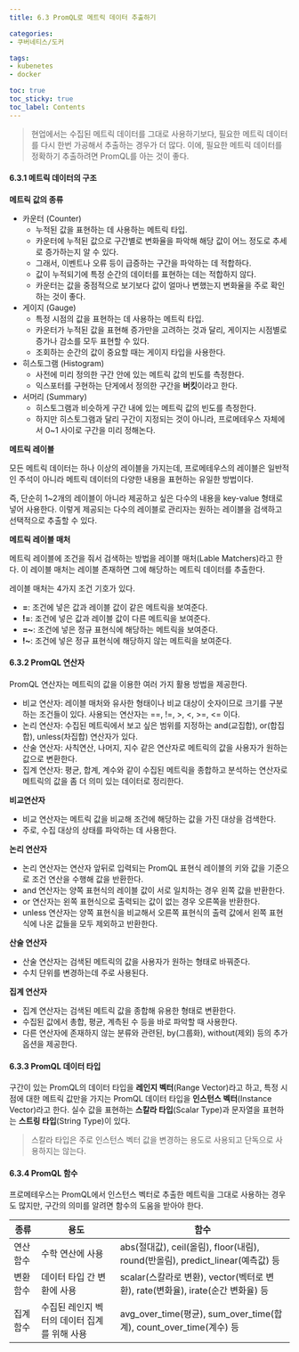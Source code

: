 ```yaml
---
title: 6.3 PromQL로 메트릭 데이터 추출하기

categories:
- 쿠버네티스/도커

tags:
- kubenetes
- docker

toc: true
toc_sticky: true
toc_label: Contents
---
```


> 현업에서는 수집된 메트릭 데이터를 그대로 사용하기보다, 필요한 메트릭 데이터를 다시 한번 가공해서 추출하는 경우가 더 많다. 이에, 필요한 메트릭 데이터를 정확하기 추출하려면 PromQL를 아는 것이 좋다.

#### 6.3.1 메트릭 데이터의 구조

**메트릭 값의 종류**

* 카운터 (Counter)
  * 누적된 값을 표현하는 데 사용하는 메트릭 타입.
  * 카운터에 누적된 값으로 구간별로 변화율을 파악해 해당 값이 어느 정도로 추세로 증가하는지 알 수 있다.
  * 그래서, 이벤트나 오류 등이 급증하는 구간을 파악하는 데 적합하다.
  * 값이 누적되기에 특정 순간의 데이터를 표현하는 데는 적합하지 않다.
  * 카운터는 값을 중점적으로 보기보다 값이 얼마나 변했는지 변화율을 주로 확인하는 것이 좋다.
* 게이지 (Gauge)
  * 특정 시점의 값을 표현하는 데 사용하는 메트릭 타입.
  * 카운터가 누적된 값을 표현해 증가만을 고려하는 것과 달리, 게이지는 시점별로 증가나 감소를 모두 표현할 수 있다.
  * 조회하는 순간의 값이 중요할 때는 게이지 타입을 사용한다.
* 히스토그램 (Histogram)
  * 사전에 미리 정의한 구간 안에 있는 메트릭 값의 빈도를 측정한다.
  * 익스포터를 구현하는 단게에서 정의한 구간을 **버킷**이라고 한다.
* 서머리 (Summary)
  * 히스토그램과 비슷하게 구간 내에 있는 메트릭 값의 빈도를 측정한다.
  * 하지만 히스토그램과 달리 구간이 지정되는 것이 아니라, 프로메테우스 자체에서 0\~1 사이로 구간을 미리 정해논다.

**메트릭 레이블**

모든 메트릭 데이터는 하나 이상의 레이블을 가지는데, 프로메테우스의 레이블은 일반적인 주석이 아니라 메트릭 데이터의 다양한 내용을 표현하는 유일한 방법이다.

즉, 단순히 1\~2개의 레이블이 아니라 제공하고 싶은 다수의 내용을 key-value 형태로 넣어 사용한다. 이렇게 제공되는 다수의 레이블로 관리자는 원하는 레이블을 검색하고 선택적으로 추출할 수 있다.

**메트릭 레이블 매처**

메트릭 레이블에 조건을 줘서 검색하는 방법을 레이블 매처(Lable Matchers)라고 한다. 이 레이블 매처는 레이블 존재하면 그에 해당하는 메트릭 데이터를 추출한다.

레이블 매처는 4가지 조건 기호가 있다.

* **=**: 조건에 넣은 값과 레이블 값이 같은 메트릭을 보여준다.
* **!=**: 조건에 넣은 값과 레이블 값이 다른 메트릭을 보여준다.
* **=\~**: 조건에 넣은 정규 표현식에 해당하는 메트릭을 보여준다.
* **!\~**: 조건에 넣은 정규 표현식에 해당하지 않는 메트릭을 보여준다.

#### 6.3.2 PromQL 연산자

PromQL 연산자는 메트릭의 값을 이용한 여러 가지 활용 방법을 제공한다.

* 비교 연산자: 레이블 매처와 유사한 형태이나 비교 대상이 숫자이므로 크기를 구분하는 조건들이 있다. 사용되는 연산자는 ==, !=, >, <, >=, <= 이다.
* 논리 연산자: 수집된 메트릭에서 보고 싶은 범위를 지정하는 and(교집합), or(합집합), unless(차집합) 연산자가 있다.
* 산술 연산자: 사칙연산, 나머지, 지수 같은 연산자로 메트릭의 값을 사용자가 원하는 값으로 변환한다.
* 집계 연산자: 평균, 합계, 계수와 같이 수집된 메트릭을 종합하고 분석하는 연산자로 메트릭의 값을 좀 더 의미 있는 데이터로 정리한다.

**비교연산자**

* 비교 연산자는 메트릭 값을 비교해 조건에 해당하는 값을 가진 대상을 검색한다.
* 주로, 수집 대상의 상태를 파악하는 데 사용한다.

**논리 연산자**

* 논리 연산자는 연산자 앞뒤로 입력되는 PromQL 표현식 레이블의 키와 값을 기준으로 조건 연산을 수행해 값을 반환한다.
* and 연산자는 양쪽 표현식의 레이블 값이 서로 일치하는 경우 왼쪽 값을 반환한다.
* or 연산자는 왼쪽 표현식으로 출력되는 값이 없는 경우 오른쪽을 반환한다.
* unless 연산자는 양쪽 표현식을 비교해서 오른쪽 표현식의 출력 값에서 왼쪽 표현식에 나온 값들을 모두 제외하고 반환한다.

**산술 연산자**

* 산술 연산자는 검색된 메트릭의 값을 사용자가 원하는 형태로 바꿔준다.
* 수치 단위를 변경하는데 주로 사용된다.

**집계 연산자**

* 집계 연산자는 검색된 메트릭 값을 종합해 유용한 형태로 변환한다.
* 수집된 값에서 총합, 평균, 계측된 수 등을 바로 파악할 때 사용한다.
* 다른 연산자에 존재하지 않는 분류와 관련된, by(그룹화), without(제외) 등의 추가 옵션을 제공한다.

#### 6.3.3 PromQL 데이터 타입

구간이 있는 PromQL의 데이터 타입을 **레인지 벡터**(Range Vector)라고 하고, 특정 시점에 대한 메트릭 값만을 가지는 PromQL 데이터 타입을 **인스턴스 벡터**(Instance Vector)라고 한다. 실수 값을 표현하는 **스칼라 타입**(Scalar Type)과 문자열을 표현하는 **스트링 타입**(String Type)이 있다.

> 스칼라 타입은 주로 인스턴스 벡터 값을 변경하는 용도로 사용되고 단독으로 사용하지는 않는다.

#### 6.3.4 PromQL 함수

프로메테우스는 PromQL에서 인스턴스 벡터로 추출한 메트릭을 그대로 사용하는 경우도 많지만, 구간의 의미를 알려면 함수의 도움을 받아야 한다.

| 종류    | 용도                        | 함수                                                                |
| ----- | ------------------------- | ----------------------------------------------------------------- |
| 연산 함수 | 수학 연산에 사용                 | abs(절대값), ceil(올림), floor(내림), round(반올림), predict\_linear(예측값) 등 |
| 변환 함수 | 데이터 타입 간 변환에 사용           | scalar(스칼라로 변환), vector(벡터로 변환), rate(변화율), irate(순간 변화율) 등       |
| 집계 함수 | 수집된 레인지 벡터의 데이터 집계를 위해 사용 | avg\_over\_time(평균), sum\_over\_time(합계), count\_over\_time(계수) 등 |